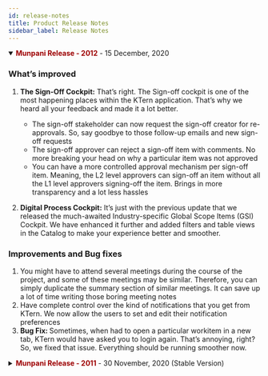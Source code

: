 ```yaml
---
id: release-notes
title: Product Release Notes
sidebar_label: Release Notes
---
```


<details open>
<summary>
<span style="color:#9d0102">
    <b>Munpani Release - 2012</b>
</span> - 
15 December, 2020 
</summary>

### What’s improved

1. <strong>The Sign-Off Cockpit:</strong> That’s right. The Sign-off cockpit is one of the most happening places within the KTern application. That’s why we heard all your feedback and made it a lot better.

   -  The sign-off stakeholder can now request the sign-off creator for re-approvals. So, say goodbye to those follow-up emails and new sign-off requests
   -  The sign-off approver can reject a sign-off item with comments. No more breaking your head on why a particular item was not approved
   -  You can have a more controlled approval mechanism per sign-off item. Meaning, the L2 level approvers can sign-off an item without all the L1 level approvers signing-off the item. Brings in more transparency and a lot less hassles

2. <strong>Digital Process Cockpit:</strong> It’s just with the previous update that we released the much-awaited Industry-specific Global Scope Items (GSI) Cockpit. We have enhanced it further and added filters and table views in the Catalog to make your experience better and smoother.

### Improvements and Bug fixes

1. You might have to attend several meetings during the course of the project, and some of these meetings may be similar. Therefore, you can simply duplicate the summary section of similar meetings. It can save up a lot of time writing those boring meeting notes
2. Have complete control over the kind of notifications that you get from KTern. We now allow the users to set and edit their notification preferences
3. <strong>Bug Fix: </strong> Sometimes, when had to open a particular workitem in a new tab, KTern would have asked you to login again. That’s annoying, right? So, we fixed that issue. Everything should be running smoother now.

</details>

<details close>
<summary>
<span style="color:#9d0102">
    <b>Munpani Release - 2011</b>
</span> - 
30 November, 2020 (Stable Version)
</summary>

### What’s new

1. <b>Industry-specific Digital Process Automation</b> - With this update, we have released the much-awaited Global Scope Items (GSI) Cockpit. With the help of KTern, you can now generate Industry-specific automated SAP processes aligned with SAP Model Company standards and Industry 4.0 guidelines. It will help you to streamline your process planning, implementation, and monitoring. The cockpit itself consists of:

   1. <b><i>Process Catalogue</i></b>
      -  Manage the Scope Items for a connected SAP landscape
      -  Add / Edit / Remove any process item at any level
      -  Search, filter and view the hierarchy of process items
   2. <b><i>Process Components</i></b>
      -  Create, Edit, Remove, Search and filter Process Components
   3. <b><i>Process Item Wizard</i></b>
      -  The one-stop place for all the information about a Process Item
      -  Download, edit and customize the Business Process Master List
      -  Add and link Processes to a Component

2. <b>Custom Code Impact Analysis for S/4HANA 2020</b> - Custom Code remediation is a crucial step in S/4HANA transformations. With this update, you can now analyze the impact of moving your custom code to the latest SAP S/4HANA 2020

3. <b>Integration with Google Chatroom and MS Teams</b> - We have integrated KTern with Google Chatroom and Microsoft Teams. You can now get automatic daily updates regarding your tasks, issues, testcases and tickets in these platforms as well

4. <b>Documents Download</b> – Say Goodbye to those meeting recordings and MoMs. You can now download them automatically from KTern in your own template. You can also download your tasks, issues, testcases, sign-offs and much more. Basically, anything and everything is available for download.

5. <b>KTern.AI Help Center</b> - With the all new KTern.AI Help Center, you can now raise your tickets or queries from within your KTern application. We’ll make sure that we respond to them within 4 business hours

### Improvements

1. You can now switch between different versions of the Digital Maps assessment dashboard based on SAP S/4HANA versions with just a click of a button

2. Sign-offs is the one place where most debates, discussions and tussles take place. That’s why we have added the Discussions and Files tab in the Sign-Off wizard

3. If you found yourself searching for files that you upload in various tasks, meetings and sign-offs, and ended up wasting a lot of time without any success, worry not. You can now find all these files in the ‘Files Repository’ under Project Hub

4. Missing deadlines and Call-to-Actions is always awkward. Now, KTern will automatically send an email whenever a CTA is assigned to you. So, you don’t have to worry about overdue CTAs anymore

5. Created a task, issue or milestone by mistake? We heard you. You don’t have to find a work-around anymore, You can simply delete them.

</details>

